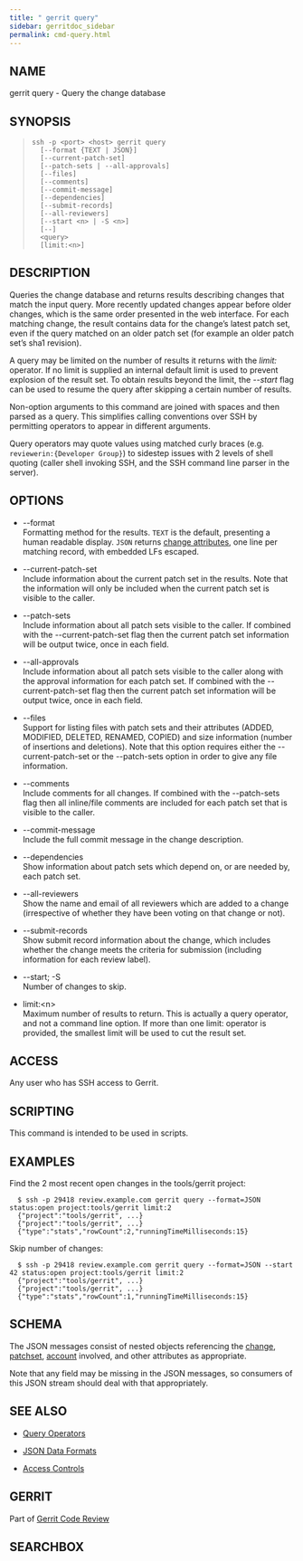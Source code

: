 ```yaml
---
title: " gerrit query"
sidebar: gerritdoc_sidebar
permalink: cmd-query.html
---
```

## NAME

gerrit query - Query the change database

## SYNOPSIS

> 
> 
>     ssh -p <port> <host> gerrit query
>       [--format {TEXT | JSON}]
>       [--current-patch-set]
>       [--patch-sets | --all-approvals]
>       [--files]
>       [--comments]
>       [--commit-message]
>       [--dependencies]
>       [--submit-records]
>       [--all-reviewers]
>       [--start <n> | -S <n>]
>       [--]
>       <query>
>       [limit:<n>]

## DESCRIPTION

Queries the change database and returns results describing changes that
match the input query. More recently updated changes appear before older
changes, which is the same order presented in the web interface. For
each matching change, the result contains data for the change’s latest
patch set, even if the query matched on an older patch set (for example
an older patch set’s sha1 revision).

A query may be limited on the number of results it returns with the
*limit:* operator. If no limit is supplied an internal default limit is
used to prevent explosion of the result set. To obtain results beyond
the limit, the *--start* flag can be used to resume the query after
skipping a certain number of results.

Non-option arguments to this command are joined with spaces and then
parsed as a query. This simplifies calling conventions over SSH by
permitting operators to appear in different arguments.

Query operators may quote values using matched curly braces (e.g.
`reviewerin:{Developer Group}`) to sidestep issues with 2 levels of
shell quoting (caller shell invoking SSH, and the SSH command line
parser in the server).

## OPTIONS

  - \--format  
    Formatting method for the results. `TEXT` is the default, presenting
    a human readable display. `JSON` returns [change
    attributes](json.html#change), one line per matching record, with
    embedded LFs escaped.

  - \--current-patch-set  
    Include information about the current patch set in the results. Note
    that the information will only be included when the current patch
    set is visible to the caller.

  - \--patch-sets  
    Include information about all patch sets visible to the caller. If
    combined with the --current-patch-set flag then the current patch
    set information will be output twice, once in each field.

  - \--all-approvals  
    Include information about all patch sets visible to the caller along
    with the approval information for each patch set. If combined with
    the --current-patch-set flag then the current patch set information
    will be output twice, once in each field.

  - \--files  
    Support for listing files with patch sets and their attributes
    (ADDED, MODIFIED, DELETED, RENAMED, COPIED) and size information
    (number of insertions and deletions). Note that this option requires
    either the --current-patch-set or the --patch-sets option in order
    to give any file information.

  - \--comments  
    Include comments for all changes. If combined with the --patch-sets
    flag then all inline/file comments are included for each patch set
    that is visible to the caller.

  - \--commit-message  
    Include the full commit message in the change description.

  - \--dependencies  
    Show information about patch sets which depend on, or are needed by,
    each patch set.

  - \--all-reviewers  
    Show the name and email of all reviewers which are added to a change
    (irrespective of whether they have been voting on that change or
    not).

  - \--submit-records  
    Show submit record information about the change, which includes
    whether the change meets the criteria for submission (including
    information for each review label).

  - \--start; -S  
    Number of changes to skip.

  - limit:\<n\>  
    Maximum number of results to return. This is actually a query
    operator, and not a command line option. If more than one limit:
    operator is provided, the smallest limit will be used to cut the
    result set.

## ACCESS

Any user who has SSH access to Gerrit.

## SCRIPTING

This command is intended to be used in scripts.

## EXAMPLES

Find the 2 most recent open changes in the tools/gerrit
project:

``` 
  $ ssh -p 29418 review.example.com gerrit query --format=JSON status:open project:tools/gerrit limit:2
  {"project":"tools/gerrit", ...}
  {"project":"tools/gerrit", ...}
  {"type":"stats","rowCount":2,"runningTimeMilliseconds:15}
```

Skip number of
changes:

``` 
  $ ssh -p 29418 review.example.com gerrit query --format=JSON --start 42 status:open project:tools/gerrit limit:2
  {"project":"tools/gerrit", ...}
  {"project":"tools/gerrit", ...}
  {"type":"stats","rowCount":1,"runningTimeMilliseconds:15}
```

## SCHEMA

The JSON messages consist of nested objects referencing the
[change](json.html#change), [patchset](json.html#patchSet),
[account](json.html#) involved, and other attributes as appropriate.

Note that any field may be missing in the JSON messages, so consumers of
this JSON stream should deal with that appropriately.

## SEE ALSO

  - [Query Operators](user-search.html)

  - [JSON Data Formats](json.html)

  - [Access Controls](access-control.html)

## GERRIT

Part of [Gerrit Code Review](index.html)

## SEARCHBOX

